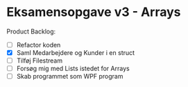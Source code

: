 # Eksamensopgave v3 - Arrays

Product Backlog:
- [ ] Refactor koden
- [x]    Saml Medarbejdere og Kunder i en struct
- [ ] Tilføj Filestream
- [ ] Forsøg mig med Lists istedet for Arrays
- [ ] Skab programmet som WPF program
